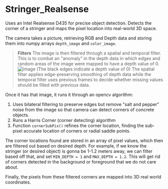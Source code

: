 # Stringer_Realsense
Uses an Intel Realsense D435 for precise object detection. Detects the corner of a stringer and maps the pixel location into real-world 3D space.

The camera takes a picture, retrieving RGB and Depth data and storing them into numpy arrays `depth_image` and `color_image`.

> **Filters**
The image is then filtered through a spatial and temporal filter. This is to combat an "anomaly" in the depth data in which edges and random areas of the image were mapped to have a depth value of 0.
![image](https://user-images.githubusercontent.com/86447811/170658290-0cc7bb66-e418-4de8-aeb1-aaf6024bca83.png)
(The black edges indicate a depth value of 0)
The spatial filter applies edge-preserving smoothing of depth data while the temporal filter uses previous frames to decide whether missing values should be filled with previous data.



Once it has that image, it runs it through an opencv algorithm:
1. Uses bilateral filtering to preserve edges but remove "salt and pepper" noise from the image so that camera can detect corners of concrete objects.
2. Runs a Harris Corner (corner detecting) algorithm
3. Function `cornerSubPix()` refines the corner location, finding the sub-pixel accurate location of corners or radial saddle points.

The corner locations found are stored in an array of pixel values, which then are filtered out based on desired depth. For example, if we know the stringer (or desired object) is gonna be 1-1.2 meters away, we can filter based off that, and set `MIN_DEPTH = 1` and `MAX_DEPTH = 1.2`. This will get rid of corners detected in the background or foreground that we do not care about.

Finally, the pixels from these filtered corners are mapped into 3D real world coordinates.
